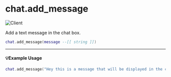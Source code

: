 # chat.add_message

![Client](https://img.shields.io/badge/Client-00FFFF)

Add a text message in the chat box.

```lua
chat.add_message(message --[[ string ]])
```

---

#### 💡Example Usage

```lua
chat.add_message("Hey this is a message that will be displayed in the chat box !")
```